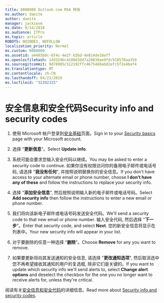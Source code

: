 ```yaml
---
title: 8000060 Outlook.com MSA 样张
ms.author: daeite
author: daeite
manager: jackiesm
ms.date: 9/14/2018
ms.audience: ITPro
ms.topic: article
ROBOTS: NOINDEX, NOFOLLOW
localization_priority: Normal
ms.custom: 8000060
ms.assetid: a4403b0c-6f4c-4e2f-b3bd-4e814de10aff
ms.openlocfilehash: 14d32dbc4180d3dd7a20830ae9fdc918570aa359
ms.sourcegitcommit: 9d78905c512192ffc4675468abd2efc5f2e4baf4
ms.translationtype: MT
ms.contentlocale: zh-CN
ms.lasthandoff: 04/23/2019
ms.locfileid: "32392325"
---
```

# <a name="security-info-and-security-codes"></a><span data-ttu-id="a911a-102">安全信息和安全代码</span><span class="sxs-lookup"><span data-stu-id="a911a-102">Security info and security codes</span></span>

1. <span data-ttu-id="a911a-103">使用 Microsoft 帐户登录到[安全基础](https://account.microsoft.com/security)页面。</span><span class="sxs-lookup"><span data-stu-id="a911a-103">Sign in to your [Security basics](https://account.microsoft.com/security) page with your Microsoft account.</span></span> 
    
2. <span data-ttu-id="a911a-104">选择 "**更新信息**"。</span><span class="sxs-lookup"><span data-stu-id="a911a-104">Select **Update info**.</span></span> 
    
3. <span data-ttu-id="a911a-105">系统可能会要求您输入安全代码以继续。</span><span class="sxs-lookup"><span data-stu-id="a911a-105">You may be asked to enter a security code to continue.</span></span> <span data-ttu-id="a911a-106">如果你没有权限访问你的备用电子邮件或电话号码, 请选择 "**我没有任何**", 并按照说明替换你的安全信息。</span><span class="sxs-lookup"><span data-stu-id="a911a-106">If you don't have access to your alternate email or phone number, choose **I don't have any of these** and follow the instructions to replace your security info.</span></span> 
    
4. <span data-ttu-id="a911a-107">选择 "**添加安全信息**", 然后按照说明输入新的电子邮件或电话号码。</span><span class="sxs-lookup"><span data-stu-id="a911a-107">Select **Add security info** then follow the instructions to enter a new email or phone number.</span></span> 
    
5. <span data-ttu-id="a911a-108">我们将向该新电子邮件或电话号码发送安全代码。</span><span class="sxs-lookup"><span data-stu-id="a911a-108">We'll send a security code to that new email or phone number.</span></span> <span data-ttu-id="a911a-109">输入安全代码, 然后选择 "**下一步**"。</span><span class="sxs-lookup"><span data-stu-id="a911a-109">Enter that security code, and select **Next**.</span></span> <span data-ttu-id="a911a-110">您的新安全信息将显示在列表中。</span><span class="sxs-lookup"><span data-stu-id="a911a-110">Your new security info will appear in your list.</span></span> 
    
6. <span data-ttu-id="a911a-111">对于要删除的任意一种选择 "**删除**"。</span><span class="sxs-lookup"><span data-stu-id="a911a-111">Choose **Remove** for any you want to remove.</span></span> 
    
7. <span data-ttu-id="a911a-112">如果要更新将向其发送通知的安全信息, 请选择 "**更改通知选项**", 然后取消选中您不再希望接收其通知的用户的复选框, 除非它们是关键的。</span><span class="sxs-lookup"><span data-stu-id="a911a-112">If you want to update which security info we'll send alerts to, select **Change alert options** and deselect the checkbox for the one you no longer want to receive alerts for, unless they're critical.</span></span> 
    
<span data-ttu-id="a911a-113">阅读有关[安全信息和安全代码](https://support.microsoft.com/help/12428/)的详细信息。</span><span class="sxs-lookup"><span data-stu-id="a911a-113">Read more about [Security info and security codes](https://support.microsoft.com/help/12428/).</span></span>
  

